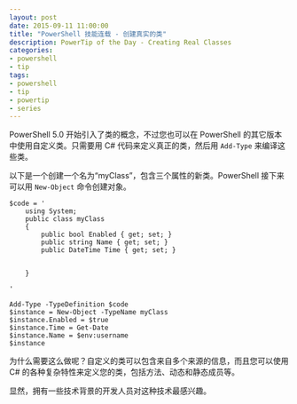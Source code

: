 ```yaml
---
layout: post
date: 2015-09-11 11:00:00
title: "PowerShell 技能连载 - 创建真实的类"
description: PowerTip of the Day - Creating Real Classes
categories:
- powershell
- tip
tags:
- powershell
- tip
- powertip
- series
---
```

PowerShell 5.0 开始引入了类的概念，不过您也可以在 PowerShell 的其它版本中使用自定义类。只需要用 C# 代码来定义真正的类，然后用 `Add-Type` 来编译这些类。

以下是一个创建一个名为“myClass”，包含三个属性的新类。PowerShell 接下来可以用 `New-Object` 命令创建对象。

    $code = '
        using System;
        public class myClass
        {
            public bool Enabled { get; set; }
            public string Name { get; set; }
            public DateTime Time { get; set; }


        }

    '

    Add-Type -TypeDefinition $code
    $instance = New-Object -TypeName myClass
    $instance.Enabled = $true
    $instance.Time = Get-Date
    $instance.Name = $env:username
    $instance

为什么需要这么做呢？自定义的类可以包含来自多个来源的信息，而且您可以使用 C# 的各种复杂特性来定义您的类，包括方法、动态和静态成员等。

显然，拥有一些技术背景的开发人员对这种技术最感兴趣。

<!--本文国际来源：[Creating Real Classes](http://community.idera.com/powershell/powertips/b/tips/posts/creating-real-classes)-->
